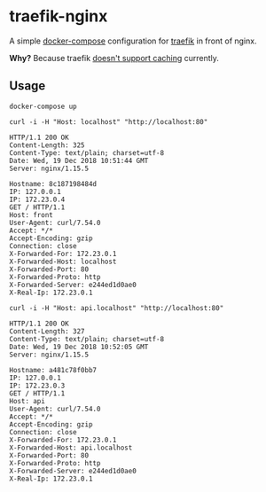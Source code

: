 # traefik-nginx

A simple [docker-compose](https://docs.docker.com/compose/) configuration for [traefik](https://traefik.io/) in front of nginx.

**Why?** Because traefik [doesn't support caching](https://github.com/containous/traefik/issues/878) currently.

## Usage

```shell
docker-compose up
```

```shell
curl -i -H "Host: localhost" "http://localhost:80"

HTTP/1.1 200 OK
Content-Length: 325
Content-Type: text/plain; charset=utf-8
Date: Wed, 19 Dec 2018 10:51:44 GMT
Server: nginx/1.15.5

Hostname: 8c187198484d
IP: 127.0.0.1
IP: 172.23.0.4
GET / HTTP/1.1
Host: front
User-Agent: curl/7.54.0
Accept: */*
Accept-Encoding: gzip
Connection: close
X-Forwarded-For: 172.23.0.1
X-Forwarded-Host: localhost
X-Forwarded-Port: 80
X-Forwarded-Proto: http
X-Forwarded-Server: e244ed1d0ae0
X-Real-Ip: 172.23.0.1
```

```shell
curl -i -H "Host: api.localhost" "http://localhost:80"

HTTP/1.1 200 OK
Content-Length: 327
Content-Type: text/plain; charset=utf-8
Date: Wed, 19 Dec 2018 10:52:05 GMT
Server: nginx/1.15.5

Hostname: a481c78f0bb7
IP: 127.0.0.1
IP: 172.23.0.3
GET / HTTP/1.1
Host: api
User-Agent: curl/7.54.0
Accept: */*
Accept-Encoding: gzip
Connection: close
X-Forwarded-For: 172.23.0.1
X-Forwarded-Host: api.localhost
X-Forwarded-Port: 80
X-Forwarded-Proto: http
X-Forwarded-Server: e244ed1d0ae0
X-Real-Ip: 172.23.0.1
```
